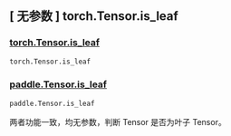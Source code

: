 ##  [ 无参数 ] torch.Tensor.is_leaf

### [torch.Tensor.is_leaf](https://pytorch.org/docs/stable/generated/torch.Tensor.is_leaf.html)

```python
torch.Tensor.is_leaf
```

### [paddle.Tensor.is_leaf](https://www.paddlepaddle.org.cn/documentation/docs/zh/develop/api/paddle/Tensor_cn.html#is-leaf)

```python
paddle.Tensor.is_leaf
```

两者功能一致，均无参数，判断 Tensor 是否为叶子 Tensor。
